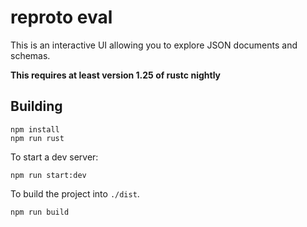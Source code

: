 # reproto eval

This is an interactive UI allowing you to explore JSON documents and schemas.

**This requires at least version 1.25 of rustc nightly**

## Building

```
npm install
npm run rust
```

To start a dev server:

```
npm run start:dev
```

To build the project into `./dist`.

```
npm run build
```
